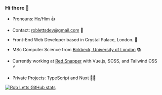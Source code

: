 ### Hi there 👋

+ Pronouns: He/Him 👍 

+ Contact: roblettsdev@gmail.com 📮

+ Front-End Web Developer based in Crystal Palace, London. 🦖

+ MSc Computer Science from [Birkbeck, University of London](https://www.bbk.ac.uk/study/2022/postgraduate/programmes/TMSCOSCI_C/0/computer-science-msc) 📚

+ Currently working at [Red Snapper](https://www.redsnapper.net/) with Vue.js, SCSS, and Tailwind CSS ⚡️

+ Private Projects: TypeScript and Nuxt 👨‍💻

[![Rob Letts GitHub stats](https://github-readme-stats.vercel.app/api?username=robertletts)](https://github.com/robertletts/github-readme-stats)
